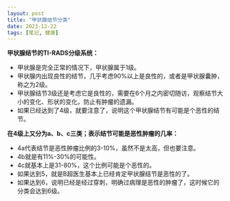 ```yaml
---
layout: post
title: "甲状腺结节分类"
date: 2023-12-22
tags: [笔记, 健康]
---
```


**甲状腺结节的TI-RADS分级系统：**

- 甲状腺是完全正常的情况下，甲状腺属于1级。
- 甲状腺内出现良性的结节，几乎考虑90%以上是良性的，或者是甲状腺囊肿，称之为2级。
- 甲状腺结节3级还是考虑它是良性的，需要在6个月之内密切随访，观察结节大小的变化、形状的变化，防止有肿瘤的遗漏。
- 如果已经达到了4级，就要注意了，说明这个甲状腺结节有可能是个恶性的结节。

**在4级上又分为a、b、c三类；表示结节可能是恶性肿瘤的几率：**

- 4a代表结节是恶性肿瘤比例的3-10%，虽然不是太高，但也要注意。
- 4b就是有11%-30%的可能性。
- 4c就基本上是31-80%，这个比例可能是个恶性的。
- 如果达到5，就是B超医生基本上已经肯定甲状腺结节是恶性的了。
- 如果达到6，说明已经是经过穿刺，明确过病理是恶性的肿瘤了，这时候它的分类会达到6级。

